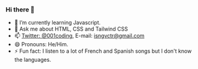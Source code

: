 ### Hi there 👋
 - 🌱 I’m currently learning Javascript.
 - 💬 Ask me about HTML, CSS and Tailwind CSS
 - 📫 [Twitter: @001coding](https://twitter.com/001coding?s=20), E-mail:   isngvctr@gmail.com
 - 😄 Pronouns: He/Him.
 - ⚡ Fun fact: I listen to a lot of French and Spanish songs but I don't know the languages.
<!--
**Dighii/Dighii** is a ✨ _special_ ✨ repository because its `README.md` (this file) appears on your GitHub profile.

Here are some ideas to get you started:

- 🔭 I’m currently working on ...
- 🌱 I’m currently learning Javascript.
- 👯 I’m looking to collaborate on ...
- 🤔 I’m looking for help with ...
- 💬 Ask me about HTML, CSS and Tailwind CSS
- 📫 How to reach me: isngvctr@gmail.com
- 😄 Pronouns: He/Him. 
- ⚡ Fun fact: I listen to a lot of French and Spanish songs but I don't know the languages.
-->
